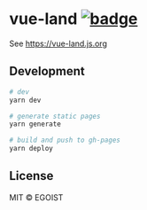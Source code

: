 # vue-land [![badge](https://img.shields.io/discord/325477692906536972.svg)](https://vue-land.js.org)

See https://vue-land.js.org

## Development

```bash
# dev
yarn dev

# generate static pages
yarn generate

# build and push to gh-pages
yarn deploy
```

## License

MIT &copy; EGOIST

